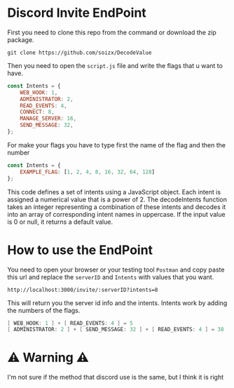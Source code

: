 # Discord Invite EndPoint

First you need to clone this repo from the command or download the zip package.
```git
git clone https://github.com/soizx/DecodeValue
```

Then you need to open the ` script.js ` file and write the flags that u want to have.
```js
const Intents = {
    WEB_HOOK: 1,
    ADMINISTRATOR: 2,
    READ_EVENTS: 4,
    CONNECT: 8,
    MANAGE_SERVER: 16,
    SEND_MESSAGE: 32,
};
```
For make your flags you have to type first the name of the flag and then the number
```js
const Intents = {  
    EXAMPLE_FLAG: [1, 2, 4, 8, 16, 32, 64, 128]
};
```
This code defines a set of intents using a JavaScript object. Each intent is assigned a numerical value that is a power of 2. The decodeIntents function takes an integer representing a combination of these intents and decodes it into an array of corresponding intent names in uppercase. If the input value is 0 or null, it returns a default value.


# How to use the EndPoint
You need to open your browser or your testing tool ` Postman ` and copy paste this url and replace the ` serverID ` and ` Intents ` with values that you want.
```
http://localhost:3000/invite/:serverID?intents=8
```
This will return you the server id info and the intents.
Intents work by adding the numbers of the flags.
```java
[ WEB_HOOK: 1 ] + [ READ_EVENTS: 4 ] = 5
[ ADMINISTRATOR: 2 ] + [ SEND_MESSAGE: 32 ] + [ READ_EVENTS: 4 ] = 38
```

# ⚠️ Warning ⚠️
I'm not sure if the method that discord use is the same, but I think it is right
